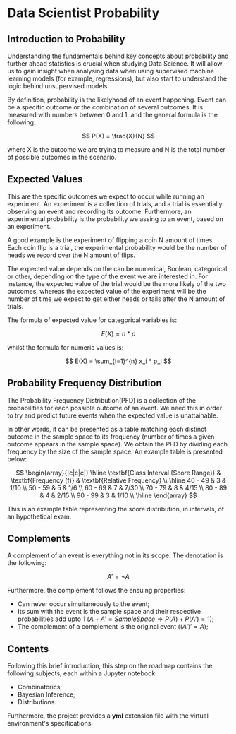 # Data Scientist Probability

## Introduction to Probability

Understanding the fundamentals behind key concepts about probability and further ahead statistics is crucial when studying Data Science. It will allow us to gain insight when analysing data when using supervised machine learning models (for example, regressions), but also start to understand the logic behind unsupervised models.

By definition, probability is the likelyhood of an event happening. Event can be a specific outcome or the combination of several outcomes. It is measured with numbers between 0 and 1, and the general formula is the following:

$$
P(X) = \frac{X}{N}
$$

where X is the outcome we are trying to measure and N is the total number of possible outcomes in the scenario.

## Expected Values

This are the specific outcomes we expect to occur while running an experiment. An experiment is a collection of trials, and a trial is essentially observing an event and recording its outcome. Furthermore, an experimental probability is the probability we assing to an event, based on an experiment.

A good example is the experiment of flipping a coin N amount of times. Each coin flip is a trial, the experimental probability would be the number of heads we record over the N amount of flips.

The expected value depends on the can be numerical, Boolean, categorical or other, depending on the type of the event we are interested in. For instance, the expected value of the trial would be the more likely of the two outcomes, whereas the expected value of the experiment will be the number of time we expect to get either heads or tails after the N amount of trials.

The formula of expected value for categorical variables is:

$$
E(X) = n*p
$$

whilst the formula for numeric values is:

$$
E(X) = \sum_{i=1}^{n} x_i * p_i
$$

## Probability Frequency Distribution

The Probability Frequency Distribution(PFD) is a collection of the probabilities for each possible outcome of an event. We need this in order to try and predict future events when the expected value is unattainable.

In other words, it can be presented as a table matching each distinct outcome in the sample space to its frequency (number of times a given outcome appears in the sample space). We obtain the PFD by dividing each frequency by the size of the sample space. An example table is presented below:

$$
\begin{array}{|c|c|c|}
\hline
\textbf{Class Interval (Score Range)} & \textbf{Frequency (f)} & \textbf{Relative Frequency} \\
\hline
40 - 49 & 3  & 1/10 \\
50 - 59 & 5  & 1/6 \\
60 - 69 & 7  & 7/30 \\
70 - 79 & 8  & 4/15 \\
80 - 89 & 4  & 2/15 \\
90 - 99 & 3  & 1/10 \\
\hline
\end{array}
$$

This is an example table representing the score distribution, in intervals, of an hypothetical exam.

## Complements

A complement of an event is everything not in its scope. The denotation is the following:

$$
A' = \neg  A
$$

Furthermore, the complement follows the ensuing properties:

- Can never occur simultaneously to the event;
- Its sum with the event is the sample space and their respective probabilities add upto 1 ($A + A' = Sample Space \Rightarrow P(A) + P(A') = 1$);
- The complement of a complement is the original event ($(A')' = A$);

## Contents

Following this brief introduction, this step on the roadmap contains the following subjects, each within a Jupyter notebook:

- Combinatorics;
- Bayesian Inference;
- Distributions.

Furthermore, the project provides a **yml** extension file with the virtual environment's specifications.
